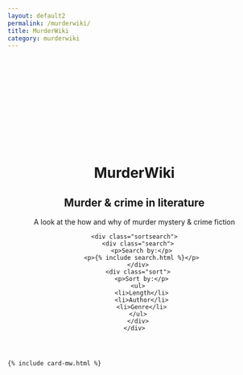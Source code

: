 ```yaml
---
layout: default2
permalink: /murderwiki/
title: MurderWiki
category: murderwiki
---
```


<div class="{{ page.title }}" style="padding-top: 175px;">

  <header class="ss-toc">
    <div class="top">
      <h1>MurderWiki</h1>
      <h2>Murder &amp; crime in literature </h2>
      <p>A look at the how and why of murder mystery &amp; crime fiction</p>
    </div>

    <div class="sortsearch">
      <div class="search">
        <p>Search by:</p>
        <p>{% include search.html %}</p>
      </div>
      <div class="sort">
        <p>Sort by:</p>
      <ul>
        <li>Length</li>
        <li>Author</li>
        <li>Genre</li>
      </ul>
      </div>
    </div>

  </header>

  <div class="cf"></div>

  <section class="container card__container">

    {% include card-mw.html %}

  </section> <!-- end section .container .card__container -->

</div>
